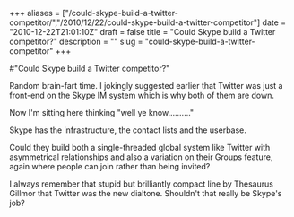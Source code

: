 +++
aliases = ["/could-skype-build-a-twitter-competitor/","/2010/12/22/could-skype-build-a-twitter-competitor"]
date = "2010-12-22T21:01:10Z"
draft = false
title = "Could Skype build a Twitter competitor?"
description = ""
slug = "could-skype-build-a-twitter-competitor"
+++

#"Could Skype build a Twitter competitor?"


 Random brain-fart time. I jokingly suggested earlier that Twitter was just a front-end on the Skype IM system which is why both of them are down. <p /><div>Now I&#39;m sitting here thinking &quot;well ye know..........&quot;</div><p /><div>Skype has the infrastructure, the contact lists and the userbase.</div><p /><div>Could they build both a single-threaded global system like Twitter with asymmetrical relationships and also a variation on their Groups feature, again where people can join rather than being invited?</div> <p /><div>I always remember that stupid but brilliantly compact line by Thesaurus Gillmor that Twitter was the new dialtone. Shouldn&#39;t that really be Skype&#39;s job?</div>
 